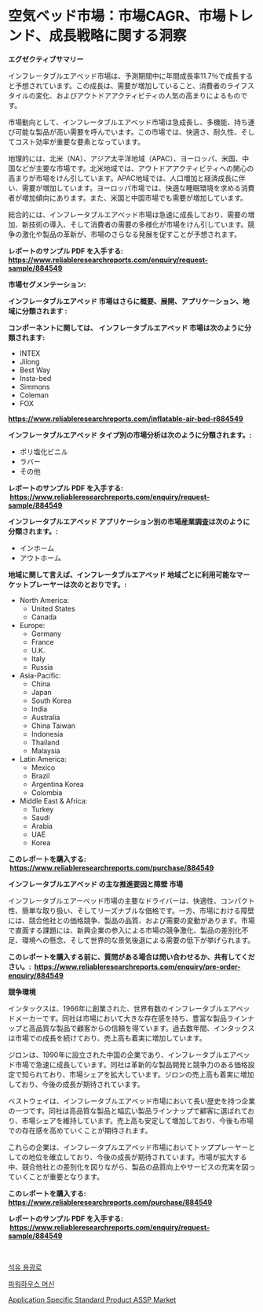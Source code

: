 <p><h1>空気ベッド市場：市場CAGR、市場トレンド、成長戦略に関する洞察</h1></p><p><strong>エグゼクティブサマリー</strong></p>
<p><p>インフレータブルエアベッド市場は、予測期間中に年間成長率11.7％で成長すると予想されています。この成長は、需要が増加していること、消費者のライフスタイルの変化、およびアウトドアアクティビティの人気の高まりによるものです。</p><p>市場動向として、インフレータブルエアベッド市場は急成長し、多機能、持ち運び可能な製品が高い需要を呼んでいます。この市場では、快適さ、耐久性、そしてコスト効率が重要な要素となっています。</p><p>地理的には、北米（NA）、アジア太平洋地域（APAC）、ヨーロッパ、米国、中国などが主要な市場です。北米地域では、アウトドアアクティビティへの関心の高まりが市場をけん引しています。APAC地域では、人口増加と経済成長に伴い、需要が増加しています。ヨーロッパ市場では、快適な睡眠環境を求める消費者が増加傾向にあります。また、米国と中国市場でも需要が増加しています。</p><p>総合的には、インフレータブルエアベッド市場は急速に成長しており、需要の増加、新技術の導入、そして消費者の需要の多様化が市場をけん引しています。競争の激化や製品の革新が、市場のさらなる発展を促すことが予想されます。</p></p>
<p><strong>レポートのサンプル PDF を入手する: <a href="https://www.reliableresearchreports.com/enquiry/request-sample/884549">https://www.reliableresearchreports.com/enquiry/request-sample/884549</a></strong></p>
<p><strong>市場セグメンテーション:</strong></p>
<p><strong> インフレータブルエアベッド 市場はさらに概要、展開、アプリケーション、地域に分類されます :</strong></p>
<p><strong>コンポーネントに関しては、 インフレータブルエアベッド 市場は次のように分類されます: &nbsp;</strong></p>
<p><ul><li>INTEX</li><li>Jilong</li><li>Best Way</li><li>Insta-bed</li><li>Simmons</li><li>Coleman</li><li>FOX</li></ul></p>
<p><strong><a href="https://www.reliableresearchreports.com/inflatable-air-bed-r884549">https://www.reliableresearchreports.com/inflatable-air-bed-r884549</a></strong></p>
<p><strong> インフレータブルエアベッド タイプ別の市場分析は次のように分類されます。:</strong></p>
<p><ul><li>ポリ塩化ビニル</li><li>ラバー</li><li>その他</li></ul></p>
<p><strong>レポートのサンプル PDF を入手する: &nbsp;<a href="https://www.reliableresearchreports.com/enquiry/request-sample/884549">https://www.reliableresearchreports.com/enquiry/request-sample/884549</a></strong></p>
<p><strong> インフレータブルエアベッド アプリケーション別の市場産業調査は次のように分類されます。:</strong></p>
<p><ul><li>インホーム</li><li>アウトホーム</li></ul></p>
<p><strong>地域に関して言えば、インフレータブルエアベッド 地域ごとに利用可能なマーケットプレーヤーは次のとおりです。:</strong></p>
<p><ul>
    <li>
        North America:
        <ul>
            <li>United States</li>
            <li>Canada</li>
        </ul>
    </li>
    <li>
        Europe:
        <ul>
            <li>Germany</li>
            <li>France</li>
            <li>U.K.</li>
            <li>Italy</li>
            <li>Russia</li>
        </ul>
    </li>
    <li>
        Asia-Pacific:
        <ul>
            <li>China</li>
            <li>Japan</li>
            <li>South Korea</li>
            <li>India</li>
            <li>Australia</li>
            <li>China Taiwan</li>
            <li>Indonesia</li>
            <li>Thailand</li>
            <li>Malaysia</li>
        </ul>
    </li>
    <li>
        Latin America:
        <ul>
            <li>Mexico</li>
            <li>Brazil</li>
            <li>Argentina Korea</li>
            <li>Colombia</li>
        </ul>
    </li>
    <li>
        Middle East & Africa:
        <ul>
            <li>Turkey</li>
            <li>Saudi</li>
            <li>Arabia</li>
            <li>UAE</li>
            <li>Korea</li>
        </ul>
    </li>
    </ul></p>
<p><strong>このレポートを購入する: &nbsp;<a href="https://www.reliableresearchreports.com/purchase/884549">https://www.reliableresearchreports.com/purchase/884549</a></strong></p>
<p><strong>インフレータブルエアベッド の主な推進要因と障壁 市場</strong></p>
<p><p>インフレータブルエアーベッド市場の主要なドライバーは、快適性、コンパクト性、簡単な取り扱い、そしてリーズナブルな価格です。一方、市場における障壁には、競合他社との価格競争、製品の品質、および需要の変動があります。市場で直面する課題には、新興企業の参入による市場の競争激化、製品の差別化不足、環境への懸念、そして世界的な景気後退による需要の低下が挙げられます。</p></p>
<p><strong>このレポートを購入する前に、質問がある場合は問い合わせるか、共有してください。:&nbsp; <a href="https://www.reliableresearchreports.com/enquiry/pre-order-enquiry/884549">https://www.reliableresearchreports.com/enquiry/pre-order-enquiry/884549</a></strong></p>
<p><strong>競争環境</strong></p>
<p><p>インタックスは、1966年に創業された、世界有数のインフレータブルエアベッドメーカーです。同社は市場において大きな存在感を持ち、豊富な製品ラインナップと高品質な製品で顧客からの信頼を得ています。過去数年間、インタックスは市場での成長を続けており、売上高も着実に増加しています。</p><p>ジロンは、1990年に設立された中国の企業であり、インフレータブルエアベッド市場で急速に成長しています。同社は革新的な製品開発と競争力のある価格設定で知られており、市場シェアを拡大しています。ジロンの売上高も着実に増加しており、今後の成長が期待されています。</p><p>ベストウェイは、インフレータブルエアベッド市場において長い歴史を持つ企業の一つです。同社は高品質な製品と幅広い製品ラインナップで顧客に選ばれており、市場シェアを維持しています。売上高も安定して増加しており、今後も市場での存在感を高めていくことが期待されます。</p><p>これらの企業は、インフレータブルエアベッド市場においてトッププレーヤーとしての地位を確立しており、今後の成長が期待されています。市場が拡大する中、競合他社との差別化を図りながら、製品の品質向上やサービスの充実を図っていくことが重要となります。</p></p>
<p><strong>このレポートを購入する: &nbsp; <a href="https://www.reliableresearchreports.com/purchase/884549">https://www.reliableresearchreports.com/purchase/884549</a></strong></p>
<p><strong>レポートのサンプル PDF を入手する: &nbsp;<a href="https://www.reliableresearchreports.com/enquiry/request-sample/884549">https://www.reliableresearchreports.com/enquiry/request-sample/884549</a></strong><strong></strong></p>
<p>&nbsp;</p>
<p><p><a href="https://medium.com/@hugofirst44/%EC%9C%A0%EB%A1%9C-%ED%99%94%EB%A1%9C-%EC%8B%9C%EC%9E%A5-%EC%8B%9C%EC%9E%A5-cagr-%EC%8B%9C%EC%9E%A5-%ED%8A%B8%EB%A0%8C%EB%93%9C-%EB%B0%8F-%EC%84%B1%EC%9E%A5-%EC%A0%84%EB%9E%B5%EC%97%90-%EB%8C%80%ED%95%9C-%ED%86%B5%EC%B0%B0%EB%A0%A5-c8766a18ab4e">석유 용광로</a></p><p><a href="https://medium.com/@dunce678678/%EA%B0%95%EC%84%B8-%EC%9D%B8%EA%B8%B0%EA%B8%B0%EA%B3%84-%EC%8B%9C%EC%9E%A5-%EC%A1%B0%EC%82%AC-%EB%B3%B4%EA%B3%A0%EC%84%9C-2024%EB%85%84%EB%B6%80%ED%84%B0-2031%EB%85%84%EA%B9%8C%EC%A7%80%EC%9D%98-%EC%97%AD%EC%82%AC-%EB%B0%8F-%EC%98%88%EC%B8%A1-e4029c5517dd">파워하우스 머신</a></p><p><a href="https://pretty-mail-caf.notion.site/Application-Specific-Standard-Product-ASSP-Market-Furnishes-Information-on-Market-Share-Market-Tren-48f550e0a5fe4c3dbd6997f8dce08161">Application Specific Standard Product ASSP Market</a></p></p>